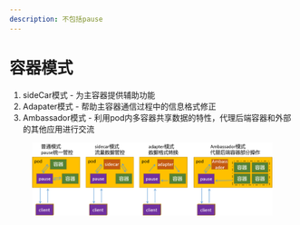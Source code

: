 ```yaml
---
description: 不包括pause
---
```


# 容器模式

1. sideCar模式 - 为主容器提供辅助功能&#x20;
2. Adapater模式 - 帮助主容器通信过程中的信息格式修正&#x20;
3. Ambassador模式 - 利用pod内多容器共享数据的特性，代理后端容器和外部的其他应用进行交流

<figure><img src="../../../../../.gitbook/assets/image (3) (1) (1).png" alt=""><figcaption></figcaption></figure>
